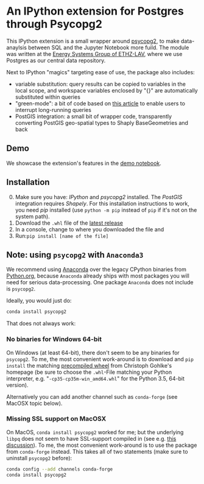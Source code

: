 # An IPython extension for Postgres through Psycopg2
This IPython extension is a small wrapper around [psycopg2](http://initd.org/psycopg/), to make data-anaylsis between SQL and the Jupyter Notebook more fuild.
The module was written at the [Energy Systems Group of ETHZ-LAV](http://www.lav.ethz.ch/research/energy-systems-group.html), where we use Postgres as our central data repository.

Next to IPython "magics" targeting ease of use, the package also includes:

* variable substitution: query results can be copied to variables in the local scope, and workspace variables enclosed by "{}" are automatically substituted within queries
* "green-mode": a bit of code based on [this article](http://initd.org/psycopg/articles/2014/07/20/cancelling-postgresql-statements-python/) to enable users to interrupt long-running queries
* PostGIS integration: a small bit of wrapper code, transparently converting PostGIS geo-spatial types to Shaply BaseGeometries and back

## Demo
We showcase the extension's features in the [demo notebook](https://github.com/LAV-ESG/ipython_psql_extension/blob/master/IPYpsqglDemo.ipynb).

## Installation
0. Make sure you have: *IPython* and *psycopg2* installed. The *PostGIS* integration requires *Shapely*. For this installation instructions to work, you need *pip* installed (use ``python -m pip`` instead of ``pip`` if it's not on the system path).
1. Download the ``.whl`` file of the [latest release](https://github.com/LAV-ESG/ipython_psql_extension/releases/latest)
2. In a console, change to where you downloaded the file and
3. Run:``pip install [name of the file]``

## Note: using ``psycopg2`` with ``Anaconda3``
We recommend using [Anaconda](https://www.continuum.io/downloads) over the legacy CPython binaries from [Python.org](https://python.org), because ``Anaconda`` already ships with most packages you will need for serious data-processing. One package ``Anaconda`` does not include is ``psycopg2``. 

Ideally, you would just do:
```bash
conda install psycopg2
```

That does not always work:

### No binaries for Windows 64-bit
On Windows (at least 64-bit), there don't seem to be any binaries for ``psycopg2``. To me, the most convenient work-around is to download and ``pip install`` the matching [precompiled wheel](http://www.lfd.uci.edu/~gohlke/pythonlibs/#psycopg) from Christoph Gohlke's homepage (be sure to choose the ``.whl``-File matching your Python interpreter, e.g. "``-cp35-cp35m-win_amd64.whl``" for the Python 3.5, 64-bit version).

Alternatively you can add another channel such as ``conda-forge`` (see MacOSX topic below).

### Missing SSL support on MacOSX
On MacOS, ``conda install psycopg2`` worked for me; but the underlying ``libpq`` does not seem to have SSL-support compiled in (see e.g. [this discussion](https://groups.google.com/a/continuum.io/forum/#!topic/conda/Fqv93VKQXAc)). To me, the most convenient work-around is to use the package from ``conda-forge`` instead. This takes all of two statements (make sure to uninstall ``psycopg2`` before):
```bash
conda config --add channels conda-forge
conda install psycopg2
```
